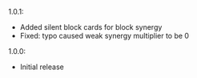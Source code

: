 1.0.1:
  * Added silent block cards for block synergy
  * Fixed: typo caused weak synergy multiplier to be 0

1.0.0:
  * Initial release
